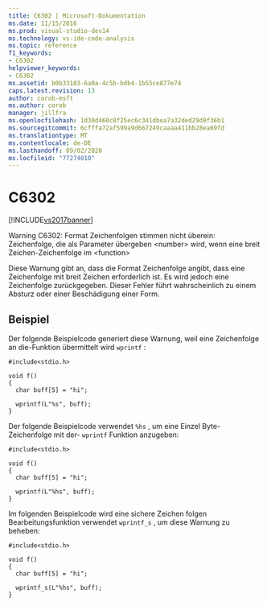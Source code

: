 ```yaml
---
title: C6302 | Microsoft-Dokumentation
ms.date: 11/15/2016
ms.prod: visual-studio-dev14
ms.technology: vs-ide-code-analysis
ms.topic: reference
f1_keywords:
- C6302
helpviewer_keywords:
- C6302
ms.assetid: b0b33103-6a0a-4c5b-bdb4-1b55ce877e74
caps.latest.revision: 13
author: corob-msft
ms.author: corob
manager: jillfra
ms.openlocfilehash: 1d30d460c8f25ec6c341dbea7a32ded29d9f36b1
ms.sourcegitcommit: 6cfffa72af599a9d667249caaaa411bb28ea69fd
ms.translationtype: MT
ms.contentlocale: de-DE
ms.lasthandoff: 09/02/2020
ms.locfileid: "77274010"
---
```

# <a name="c6302"></a>C6302
[!INCLUDE[vs2017banner](../includes/vs2017banner.md)]

Warning C6302: Format Zeichenfolgen stimmen nicht überein: Zeichenfolge, die als Parameter übergeben \<number> wird, wenn eine breit Zeichen-Zeichenfolge im \<function>  
  
 Diese Warnung gibt an, dass die Format Zeichenfolge angibt, dass eine Zeichenfolge mit breit Zeichen erforderlich ist. Es wird jedoch eine Zeichenfolge zurückgegeben. Dieser Fehler führt wahrscheinlich zu einem Absturz oder einer Beschädigung einer Form.  
  
## <a name="example"></a>Beispiel  
 Der folgende Beispielcode generiert diese Warnung, weil eine Zeichenfolge an die-Funktion übermittelt wird `wprintf` :  
  
```  
#include<stdio.h>  
  
void f()  
{  
  char buff[5] = "hi";  
  
  wprintf(L"%s", buff);  
}  
```  
  
 Der folgende Beispielcode verwendet `%hs` , um eine Einzel Byte-Zeichenfolge mit der- `wprintf` Funktion anzugeben:  
  
```  
#include<stdio.h>  
  
void f()  
{  
  char buff[5] = "hi";  
  
  wprintf(L"%hs", buff);  
}  
```  
  
 Im folgenden Beispielcode wird eine sichere Zeichen folgen Bearbeitungsfunktion verwendet `wprintf_s` , um diese Warnung zu beheben:  
  
```  
#include<stdio.h>  
  
void f()  
{  
  char buff[5] = "hi";  
  
  wprintf_s(L"%hs", buff);  
}  
```
